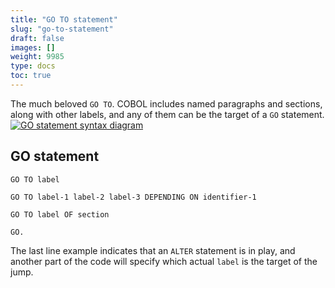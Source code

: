 ```yaml
---
title: "GO TO statement"
slug: "go-to-statement"
draft: false
images: []
weight: 9985
type: docs
toc: true
---
```


The much beloved `GO TO`.  COBOL includes named paragraphs and sections, along with other labels, and any of them can be the target of a `GO` statement.
[![GO statement syntax diagram][1]][1]


  [1]: http://i.stack.imgur.com/CcCO7.png

## GO statement
    GO TO label

    GO TO label-1 label-2 label-3 DEPENDING ON identifier-1

    GO TO label OF section

    GO.

The last line example indicates that an `ALTER` statement is in play, and another part of the code will specify which actual `label` is the target of the jump.

